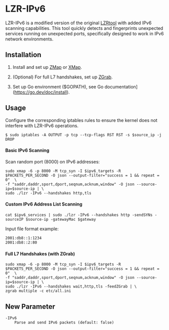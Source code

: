 LZR-IPv6
=========

LZR-IPv6 is a modified version of the original [LZRtool](https://github.com/stanford-esrg/lzr) with added IPv6 scanning capabilities. This tool quickly detects and fingerprints unexpected services running on unexpected ports, specifically designed to work in IPv6 network environments.

## Installation

1. Install and set up [ZMap](https://github.com/zmap/zmap) or [XMap](https://github.com/idealeer/xmap).

2. (Optional) For full L7 handshakes, set up [ZGrab](https://github.com/zmap/zgrab2).

3. Set up Go environment ($GOPATH), see Go documentation](https://go.dev/doc/install).

## Usage

Configure the corresponding iptables rules to ensure the kernel does not interfere with LZR-IPv6 operations.

```
$ sudo iptables -A OUTPUT -p tcp --tcp-flags RST RST -s $source_ip -j DROP
```

#### Basic IPv6 Scanning

Scan random port (8000) on IPv6 addresses:

```
sudo xmap -6 -p 8000 -M tcp_syn -I $ipv6_targets -R $PACKETS_PER_SECOND -O json --output-filter="success = 1 && repeat = 0"  \
-f "saddr,daddr,sport,dport,seqnum,acknum,window" -O json --source-ip=$source-ip | \
sudo ./lzr -IPv6 --handshakes http,tls
```

#### Custom IPv6 Address List Scanning

```
cat $ipv6_services | sudo ./lzr -IPv6 --handshakes http -sendSYNs -sourceIP $source-ip -gatewayMac $gateway
```

Input file format example:

```
2001:db8::1:1234
2001:db8::2:80
```

#### Full L7 Handshakes (with ZGrab)

```
sudo xmap -6 -p 8000 -M tcp_syn -I $ipv6_targets -R $PACKETS_PER_SECOND -O json --output-filter="success = 1 && repeat = 0"  \
-f "saddr,daddr,sport,dport,seqnum,acknum,window" -O json --source-ip=$source-ip | \
sudo ./lzr -IPv6 --handshakes wait,http,tls -feedZGrab | \
zgrab multiple -c etc/all.ini 
```

## New Parameter

```
-IPv6
    Parse and send IPv6 packets (default: false)
```
